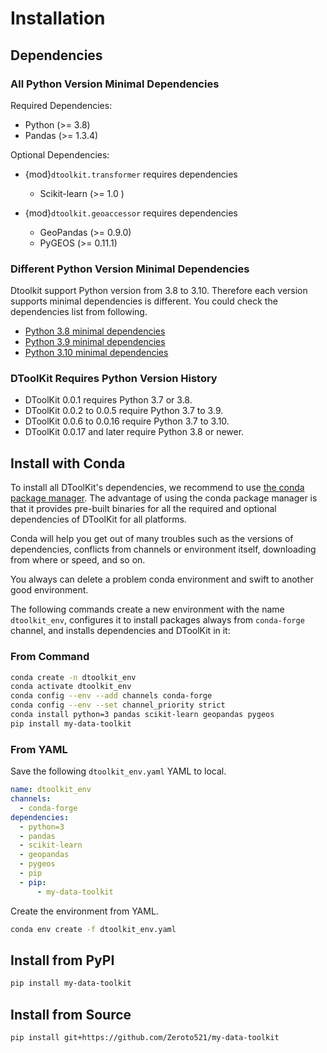# Installation

## Dependencies

### All Python Version Minimal Dependencies

Required Dependencies:

- Python (>= 3.8)
- Pandas (>= 1.3.4)

Optional Dependencies:

- {mod}`dtoolkit.transformer` requires dependencies

  - Scikit-learn (>= 1.0 )

- {mod}`dtoolkit.geoaccessor` requires dependencies

  - GeoPandas (>= 0.9.0)
  - PyGEOS (>= 0.11.1)

### Different Python Version Minimal Dependencies

Dtoolkit support Python version from 3.8 to 3.10.
Therefore each version supports minimal dependencies is different.
You could check the dependencies list from following.

- [Python 3.8 minimal dependencies](https://github.com/Zeroto521/my-data-toolkit/blob/master/ci/env/38-minimal.yaml)
- [Python 3.9 minimal dependencies](https://github.com/Zeroto521/my-data-toolkit/blob/master/ci/env/39-minimal.yaml)
- [Python 3.10 minimal dependencies](https://github.com/Zeroto521/my-data-toolkit/blob/master/ci/env/310-minimal.yaml)

### DToolKit Requires Python Version History

- DToolKit 0.0.1 requires Python 3.7 or 3.8.
- DToolKit 0.0.2 to 0.0.5 require Python 3.7 to 3.9.
- DToolKit 0.0.6 to 0.0.16 require Python 3.7 to 3.10.
- DToolKit 0.0.17 and later require Python 3.8 or newer.

## Install with Conda

To install all DToolKit's dependencies, we recommend to use [the conda package manager](https://conda.io).
The advantage of using the conda package manager is that it provides pre-built binaries for all the required and optional dependencies of DToolKit for all platforms.

Conda will help you get out of many troubles such as the versions of dependencies,
conflicts from channels or environment itself, downloading from where or speed, and so on.

You always can delete a problem conda environment and swift to another good environment.

The following commands create a new environment with the name `dtoolkit_env`,
configures it to install packages always from `conda-forge` channel,
and installs dependencies and DToolKit in it:

### From Command

```bash
conda create -n dtoolkit_env
conda activate dtoolkit_env
conda config --env --add channels conda-forge
conda config --env --set channel_priority strict
conda install python=3 pandas scikit-learn geopandas pygeos
pip install my-data-toolkit
```

### From YAML

Save the following `dtoolkit_env.yaml` YAML to local.

```yaml
name: dtoolkit_env
channels:
  - conda-forge
dependencies:
  - python=3
  - pandas
  - scikit-learn
  - geopandas
  - pygeos
  - pip
  - pip:
      - my-data-toolkit
```

Create the environment from YAML.

```bash
conda env create -f dtoolkit_env.yaml
```

## Install from PyPI

```bash
pip install my-data-toolkit
```

## Install from Source

```bash
pip install git+https://github.com/Zeroto521/my-data-toolkit
```
